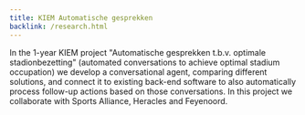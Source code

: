 ```yaml
---
title: KIEM Automatische gesprekken
backlink: /research.html
---
```


In the 1-year KIEM project "Automatische gesprekken t.b.v. optimale stadionbezetting" (automated conversations to achieve optimal stadium occupation) we develop a conversational agent, comparing different solutions, and connect it to existing back-end software to also automatically process follow-up actions based on those conversations. In this project we collaborate with Sports Alliance, Heracles and Feyenoord.